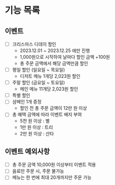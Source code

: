 # 기능 목록

## 이벤트

- [ ] 크리스마스 디데이 할인
    - 2023.12.01 ~ 2023.12.25 에만 진행
    - 1,000원으로 시작하여 날마다 할인 금액 +100원
    - 총 주문 금액에서 해당 금액만큼 할인
- [ ] 평일 할인 (일요일 ~ 목요일)
    - 디저트 메뉴 1개당 2,023원 할인
- [ ] 주말 할인 (금요일 ~ 토요일)
    - 메인 메뉴 11개당 2,023원 할인
- [ ] 특별 할인
- [ ] 샴페인 1개 증정
    - 할인 전 총 주문 금액이 12만 원 이상
- [ ] 총 혜택 금액에 따라 이벤트 배지 부여
    - 5천 원 이상 : 별
    - 1만 원 이상 : 트리
    - 2만 원 이상 : 산타

## 이벤트 예외사항

- [ ] 총 주문 금액 10,000원 이상부터 이벤트 적용
- [ ] 음료만 주문 시, 주문 불가능
- [ ] 메뉴는 한 번에 최대 20개까지만 주문 가능